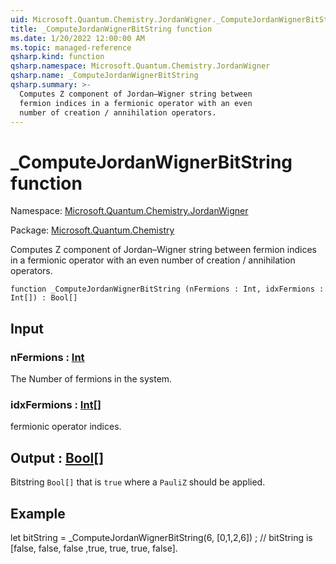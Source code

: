 ```yaml
---
uid: Microsoft.Quantum.Chemistry.JordanWigner._ComputeJordanWignerBitString
title: _ComputeJordanWignerBitString function
ms.date: 1/20/2022 12:00:00 AM
ms.topic: managed-reference
qsharp.kind: function
qsharp.namespace: Microsoft.Quantum.Chemistry.JordanWigner
qsharp.name: _ComputeJordanWignerBitString
qsharp.summary: >-
  Computes Z component of Jordan–Wigner string between
  fermion indices in a fermionic operator with an even
  number of creation / annihilation operators.
---
```


# _ComputeJordanWignerBitString function

Namespace: [Microsoft.Quantum.Chemistry.JordanWigner](xref:Microsoft.Quantum.Chemistry.JordanWigner)

Package: [Microsoft.Quantum.Chemistry](https://nuget.org/packages/Microsoft.Quantum.Chemistry)


Computes Z component of Jordan–Wigner string betweenfermion indices in a fermionic operator with an evennumber of creation / annihilation operators.

```qsharp
function _ComputeJordanWignerBitString (nFermions : Int, idxFermions : Int[]) : Bool[]
```


## Input

### nFermions : [Int](xref:microsoft.quantum.qsharp.valueliterals#int-literals)

The Number of fermions in the system.


### idxFermions : [Int](xref:microsoft.quantum.qsharp.valueliterals#int-literals)[]

fermionic operator indices.



## Output : [Bool](xref:microsoft.quantum.qsharp.valueliterals#bool-literals)[]

Bitstring `Bool[]` that is `true` where a `PauliZ` should be applied.

## Example

let bitString = _ComputeJordanWignerBitString(6, [0,1,2,6]) ;// bitString is [false, false, false ,true, true, true, false].